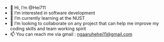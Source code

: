 - 👋 Hi, I’m @Hei711
- 👀 I’m interested in software development
- 🌱 I’m currently learning at the NUST
- 💞️ I’m looking to collaborate on any project that can help me improve my coding skills and team working spirit
- 📫 You can reach me via gmail : ngaaruhehei11@gmail.com

<!---
Hei711/Hei711 is a ✨ special ✨ repository because its `README.md` (this file) appears on your GitHub profile.
You can click the Preview link to take a look at your changes.
--->
